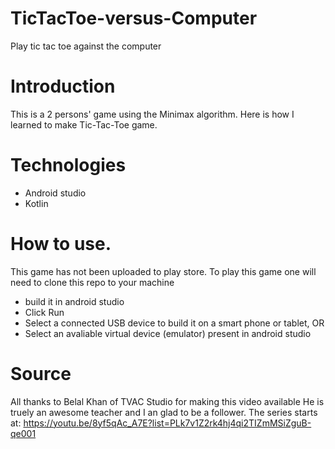 # TicTacToe-versus-Computer
Play tic tac toe against the computer

# Introduction
This is a 2 persons' game using the Minimax algorithm.
Here is how I learned to make Tic-Tac-Toe game.

# Technologies
- Android studio
- Kotlin

# How to use.
This game has not been uploaded to play store.
To play this game one will need to clone this repo to your machine
- build it in android studio
- Click Run
- Select a connected USB device to build it on a smart phone or tablet, OR
- Select an avaliable virtual device (emulator) present in android studio

# Source
All thanks to Belal Khan of TVAC Studio for making this video available
He is truely an awesome teacher and I an glad to be a follower. The series
starts at: https://youtu.be/8yf5qAc_A7E?list=PLk7v1Z2rk4hj4qi2TIZmMSiZguB-qe001
